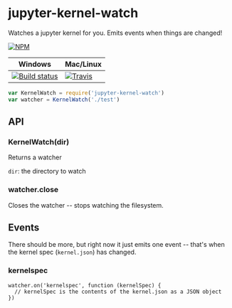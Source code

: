 # jupyter-kernel-watch

Watches a jupyter kernel for you. Emits events when things are changed!

[![NPM](https://nodei.co/npm/jupyter-kernel-watch.png)](https://nodei.co/npm/jupyter-kernel-watch/)


Windows        | Mac/Linux
-------------- | ------------
[![Build status](https://ci.appveyor.com/api/projects/status/s236036xnglo4v5l)](https://ci.appveyor.com/project/karissa/jupyter-kernel-watch) | [![Travis](http://img.shields.io/travis/karissa/jupyter-kernel-watch.svg?style=flat)](https://travis-ci.org/karissa/jupyter-kernel-watch)



```js
var KernelWatch = require('jupyter-kernel-watch')
var watcher = KernelWatch('./test')
```

## API

### KernelWatch(dir)

Returns a watcher

`dir`: the directory to watch


### watcher.close

Closes the watcher -- stops watching the filesystem.

## Events

There should be more, but right now it just emits one event -- that's when the kernel spec (`kernel.json`) has changed.

### kernelspec

```
watcher.on('kernelspec', function (kernelSpec) {
  // kernelSpec is the contents of the kernel.json as a JSON object
})
```

